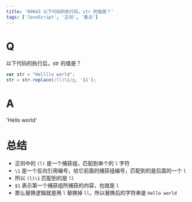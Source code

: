 ```yaml
---
title: '00043 以下代码的执行后，str 的值是？'
tags: ['JavaScript', '正则', '重点']
---
```


# Q

以下代码的执行后，str 的值是？

```js
var str = "Hellllo world";
str = str.replace(/(l)\1/g, '$1');
```

# A

'Hello world'

# 总结

- 正则中的 `(l)` 是一个捕获组，匹配到单个的 `l` 字符
- `\1` 是一个反向引用编号，给它前面的捕获组编号，匹配到的是后面的一个 `l`
- 所以 `(l)\1` 匹配到的是 `ll`
- `$1` 表示第一个捕获组所捕获的内容，也就是 `l`
- 那么替换逻辑就是用 `l` 替换掉 `ll`，所以替换后的字符串是 `Hello world`

<script>
  let str = "Hellllo world";
  str = str.replace(/(l)\1/g, '$1');
  console.log(str)
</script>